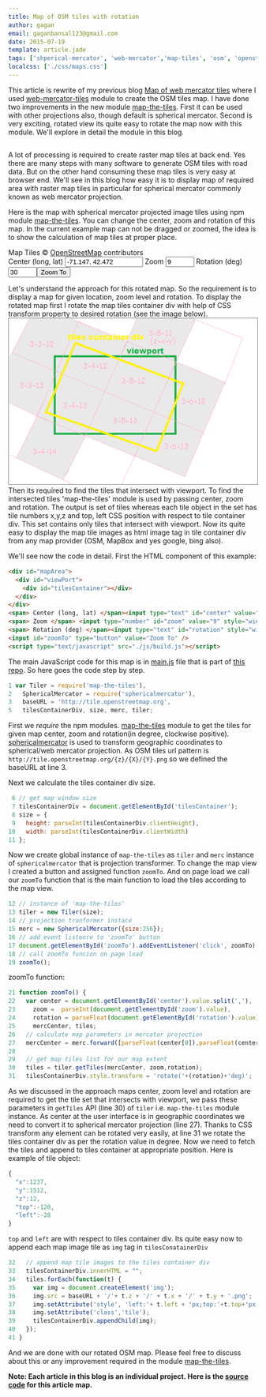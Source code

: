 ```yaml
---
title: Map of OSM tiles with rotation
author: gagan
email: gaganbansal123@gmail.com
date: 2015-07-19
template: article.jade
tags: ['shperical-mercator', 'web-mercator','map-tiles', 'osm', 'openstreetmap', 'map-the-tiles','map-rotation']
localcss: ['./css/maps.css']
---
```

This article is rewrite of my previous blog [Map of web mercator tiles][0] where I used [web-mercator-tiles][1] module to create the OSM tiles map. I have done two improvements in the new module [map-the-tiles][7]. First it can be used with other projections also, though default is spherical mercator. Second is very exciting, rotated view its quite easy to rotate the map now with this module. We'll explore in detail the module in this blog.

## 

A lot of processing is required to create raster map tiles at back end. Yes there are many steps with many software to generate OSM tiles with road data. But on the other hand consuming these map tiles is very easy at browser end. We'll see in this blog how easy it is to display map of required area with raster map tiles in particular for spherical mercator commonly known as web mercator projection. 

Here is the map with spherical mercator projected image tiles using npm module [map-the-tiles][7]. You can change the center, zoom and rotation of this map. In the current example map can not be dragged or zoomed, the idea is to show the calculation of map tiles at proper place.

<div id="mapArea"><div id="viewPort"><div id="tilesContainer"></div></div>
  <div class="credit">Map Tiles © <a href="//www.openstreetmap.org/copyright">OpenStreetMap</a> contributors</div>
</div>
<span> Center (long, lat) </span><input type="text" id="center" value="-71.147, 42.472" style="width:150px"/> <span> Zoom </span> <input type="number" id="zoom" value="9" style="width:50px" /> <span> Rotation (deg) </span><input type="text" id="rotation" style="width:50px;" value="30"/><input id="zoomTo" type="button" value="Zoom To" />
<script type="text/javascript" src="./js/build.js"></script>

Let's understand the approach for this rotated map. So the requirement is to display a map for given location, zoom level and rotation. To display the rotated map first I rotate the map tiles container div with help of CSS transform property to desired rotation (see the image below).
<img style="border: 1px solid gray" src="./img/osm-map-tiles.png" /> 
Then its required to find the tiles that intersect with viewport. To find the intersected tiles 'map-the-tiles' module is used by passing center, zoom and rotation. The output is set of tiles whereas each tile object in the set has tile numbers x,y,z and top, left CSS position with respect to tile container div. This set contains only tiles that intersect with viewport. Now its quite easy to display the map tile images as html image tag in tile container div from any map provider (OSM, MapBox and yes google, bing also).

We'll see now the code in detail. First the HTML component of this example:

```html
<div id="mapArea">
  <div id="viewPort">
    <div id="tilesContainer"></div>
  </div>
</div>  
<span> Center (long, lat) </span><input type="text" id="center" value="-71.147, 42.472" style="width:150px"/>
<span> Zoom </span> <input type="number" id="zoom" value="9" style="width:50px" />   
<span> Rotation (deg) </span><input type="text" id="rotation" style="width:50px;" value="30"/>
<input id="zoomTo" type="button" value="Zoom To" />
<script type="text/javascript" src="./js/build.js"></script>
```

The main JavaScript code for this map is in [main.js][3] file that is part of [this repo][5]. So here goes the code step by step.

```javascript
1 var Tiler = require('map-the-tiles'),
2   SphericalMercator = require('sphericalmercator'),
3   baseURL = 'http://tile.openstreetmap.org',
5   tilesContainerDiv, size, merc, tiler;
```

First we _require_ the npm modules. [map-the-tiles][7] module to get the tiles for given map center, zoom and rotation(in degree, clockwise positive). [sphericalmercator][4] is used to transform geographic coordinates to spherical/web mercator projection. As OSM tiles url pattern is `http://tile.openstreetmap.org/{z}/{X}/{Y}.png` so we defined the baseURL at line 3.

Next we calculate the tiles container div size.

```javascript
 6 // get map window size
 7 tilesContainerDiv = document.getElementById('tilesContainer');
 8 size = {
 9   height: parseInt(tilesContainerDiv.clientHeight),
10   width: parseInt(tilesContainerDiv.clientWidth)
11 };
```

Now we create global instance of `map-the-tiles` as `tiler` and  `merc` instance of `sphericalmercator` that is projection transformer. To change the map view I created a button and assigned function `zoomTo`. And on page load we call our `zoomTo` function that is the main function to load the tiles according to the map view.

```javascript
12 // instance of 'map-the-tiles'
13 tiler = new Tiler(size);
14 // projection tranformer instace
15 merc = new SphericalMercator({size:256});
16 // add event listenre to 'zoomTo' button
17 document.getElementById('zoomTo').addEventListener('click', zoomTo);
18 // call zoomTo funcion on page load
19 zoomTo();
```

zoomTo function:
 
```javascript
21 function zoomTo() {
22   var center = document.getElementById('center').value.split(','),
23     zoom =  parseInt(document.getElementById('zoom').value),
24     rotation = parseFloat(document.getElementById('rotation').value),
25     mercCenter, tiles;
26   // calculate map parameters in mercator projection
27   mercCenter = merc.forward([parseFloat(center[0]),parseFloat(center[1])]);
28
29   // get map tiles list for our map extent
30   tiles = tiler.getTiles(mercCenter, zoom,rotation);
31   tilesContainerDiv.style.transform = 'rotate('+(rotation)+'deg)';
```
As we discussed in the approach maps center, zoom level and rotation are required to get the tile set that intersects with viewport, we pass these parameters in `getTiles` API (line 30) of `tiler` i.e. `map-the-tiles` module instance. As center at the user interface is in geographic coordinates we need to convert it to spherical mercator projection (line 27). Thanks to CSS transform any element can be rotated very easily, at line 31 we rotate the tiles container div as per the rotation value in degree. Now we need to fetch the tiles and append to tiles container at appropriate position. Here is example of tile object:

```javascript
{
  "x":1237,
  "y":1512,
  "z":12,
  "top":-120,
  "left":-28
}
```

`top` and `left` are with respect to tiles container div. Its quite easy now to append each map image tile as `img` tag in `tilesConatainerDiv`

```javascript
32   // append map tile images to the tiles container div
33   tilesContainerDiv.innerHTML = "";
34   tiles.forEach(function(t) {
35     var img = document.createElement('img');
36     img.src = baseURL + '/'+ t.z + '/' + t.x + '/' + t.y + '.png';
37     img.setAttribute('style', 'left:'+ t.left + 'px;top:'+t.top+'px;');
38     img.setAttribute('class','tile');
39     tilesContainerDiv.appendChild(img);
40   });
41 }
```

And we are done with our rotated OSM map. Please feel free to discuss about this or any improvement required in the module [map-the-tiles][2].

**Note: Each article in this blog is an individual project. Here is the [source code][5] for this article map.**

[0]: http://maps-on-blackboard.com/articles/web-mercator-tiles-map/
[1]: https://www.npmjs.com/package/web-mercator-tiles
[2]: http://github.com/gagan-bansal/map-the-tiles
[3]: https://github.com/maps-on-blackboard/osm-tiles-map-with-rotation/blob/master/js/main.js
[4]: https://www.npmjs.com/package/sphericalmercator
[5]: https://github.com/maps-on-blackboard/osm-tiles-map-with-rotation
[6]: http://hammerjs.github.io/
[7]: https://www.npmjs.com/package/map-the-tiles
